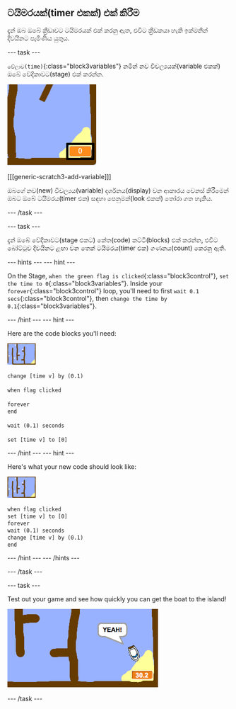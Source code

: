 ## ටයිමරයක්(timer එකක්) එක් කිරීම

දැන් ඔබ ඔබේ ක්‍රීඩාවට ටයිමරයක් එක් කරනු ඇත, එවිට ක්‍රීඩකයා හැකි ඉක්මනින් දිවයිනට පැමිණිය යුතුය.

\--- task \---

`වේලාව(time)`{:class="block3variables"} නමින් නව විචල්‍යයක්(variable එකක්) ඔබේ වේදිකාවට(stage) එක් කරන්න.

![තිර රුව(screenshot)](images/boat-variable-annotated.png)

[[[generic-scratch3-add-variable]]]

ඔබගේ නව(new) විචල්‍යය(variable) දර්ශනය(display) වන ආකාරය වෙනස් කිරීමෙන් ඔබට ඔබේ ටයිමරය(timer එක) සඳහා පෙනුමක්(look එකක්) තෝරා ගත හැකිය.

\--- /task \---

\--- task \---

දැන් ඔබේ වේදිකාවට(stage එකට) කේත(code) කට්ටි(blocks) එක් කරන්න, එවිට බෝට්ටුව දිවයිනට ළඟා වන තෙක් ටයිමරය(timer එක) ගණනය(count) කෙරනු ඇති.

\--- hints \--- \--- hint \---

On the Stage, `when the green flag is clicked`{:class="block3control"}, `set the time to 0`{:class="block3variables"}. Inside your `forever`{:class="block3control"} loop, you'll need to first `wait 0.1 secs`{:class="block3control"}, then `change the time by 0.1`{:class="block3variables"}.

\--- /hint \--- \--- hint \---

Here are the code blocks you'll need:

![stage](images/stage.png)

```blocks3
change [time v] by (0.1)

when flag clicked

forever
end

wait (0.1) seconds

set [time v] to [0]
```

\--- /hint \--- \--- hint \---

Here's what your new code should look like:

![stage](images/stage.png)

```blocks3
when flag clicked 
set [time v] to [0] 
forever 
wait (0.1) seconds
change [time v] by (0.1)
end
```

\--- /hint \--- \--- /hints \---

\--- /task \---

\--- task \---

Test out your game and see how quickly you can get the boat to the island!

![screenshot](images/boat-variable-test.png)

\--- /task \---